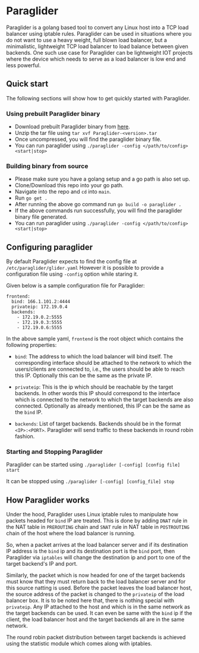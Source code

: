 # Paraglider

Paraglider is a golang based tool to convert any Linux host into a TCP load balancer using iptable rules. Paraglider can be used
in situations where you do not want to use a heavy weight, full blown load balancer, but a minimalistic, lightweight
TCP load balancer to load balance between given backends. One such use case for Paraglider can be lightweight IOT
projects where the device which needs to serve as a load balancer is low end and less powerful.

## Quick start

The following sections will show how to get quickly started with Paraglider.

### Using prebuilt Paraglider binary

- Download prebuilt Paraglider binary from [here](https://github.com/djmgit/Paraglider/releases/download/v0.1.1/paraglider-0.1.1.tar.gz).
- Unzip the tar file using ```tar xvf Paraglider-<version>.tar```
- Once uncompressed, you will find the paraglider binary file.
- You can run paraglider using ```./paraglider -config </path/to/config> <start|stop>```

### Building binary from source

- Please make sure you have a golang setup and a go path is also set up.
- Clone/Download this repo into your go path.
- Navigate into the repo and ```cd``` into ```main```.
- Run ```go get .```
- After running the above go command run ```go build -o paraglider .```
- If the above commands run successfully, you will find the paraglider binary file generated.
- You can run paraglider using ```./paraglider -config </path/to/config> <start|stop>```

## Configuring paraglider

By default Paraglider expects to find the config file at ```/etc/paraglider/glider.yaml```
However it is possible to provide a configuration file using ```-config``` option while staring it.

Given below is a sample configuration file for Paraglider:

```
frontend:
  bind: 166.1.101.2:4444
  privateip: 172.19.0.4
  backends:
    - 172.19.0.2:5555
    - 172.19.0.3:5555
    - 172.19.0.6:5555
```

In the above sample yaml, ```frontend``` is the root object which contains the following properties:

- ```bind```: The address to which the load balancer will bind itself. The corresponding interface should be attached to the
  network to which the users/clients are connected to, i.e., the users should be able to reach this IP.
  Optionally this can be the same as the private IP.

- ```privateip```: This is the ip which should be reachable by the target backends. In other words this IP should
  correspond to the interface which is connected to the network to which the target backends are also connected.
  Optionally as already mentioned, this IP can be the same as the ```bind``` IP.

- ```backends```: List of target backends. Backends should be in the format ```<IP>:<PORT>```. Paraglider will send traffic to
  these backends in round robin fashion.

### Starting and Stopping Paraglider

Paraglider can be started using ```./paraglider [-config] [config file] start```

It can be stopped using ```./paraglider [-config] [config_file] stop```

## How Paraglider works

Under the hood, Paraglider uses Linux iptable rules to manipulate how packets headed for ```bind``` IP are treated.
This is done by adding ```DNAT``` rule in the NAT table in ```PREROUTING``` chain and ```SNAT``` rule in NAT table in
```POSTROUTING``` chain of the host where the load balancer is running.

So, when a packet arrives at the load balancer server and if its destination IP address is the ```bind``` ip and its
destination port is the ```bind``` port, then Paraglider via ```iptables``` will change the destination ip and
port to one of the target backend's IP and port.

Similarly, the packet which is now headed for one of the target backends must know that they must return back to the
load balancer server and for this source natting is used. Before the packet leaves the load balancer host, the source
address of the packet is changed to the ```privateip``` of the load balancer box. It is to be noted here that, there is
nothing special with ```privateip```. Any IP attached to the host and which is in the same network as the target backends
can be used. It can even be same with the ```bind``` ip if the client, the load balancer host and the target backends
all are in the same network.

The round robin packet distribution between target backends is achieved using the statistic module which comes along with
iptables.
